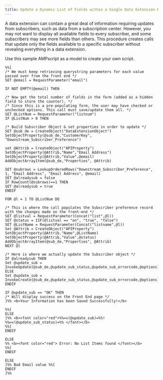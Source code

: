 ```yaml
---
title: Update a Dynamic List of Fields within a Single Data Extension Record
---
```


A data extension can contain a great deal of information requiring updates from subscribers, such as data from a subscription center. However, you may not want to display all available fields to every subscriber, and some subscribers may see more fields than others. This procedure creates calls that update only the fields available to a specific subscriber without revealing everything in a data extension.

Use this sample AMPscript as a model to create your own script.

```
%%[
/* We must keep retrieving querystring parameters for each value passed over from the front end */
SET @email = RequestParameter("email")
               
IF NOT EMPTY(@email) THEN
               
/* Now get the total number of fields in the form (added as a hidden field to store the counter). */
/* Since this is a pre-populating form, the user may have checked or unchecked options. This call must save/update them all. */
SET @ListNum = RequestParameter("listnum")
IF @ListNum > 0 THEN

/* Build Subscriber Object & set properties in order to update */
SET @sub_de = CreateObject("DataExtensionObject")
SetObjectProperty(@sub_de,"CustomerKey", "Downstream_Subscriber_Preference")
                                             
set @Attrib = CreateObject("APIProperty")
SetObjectProperty(@Attrib,"Name","Email Address")
SetObjectProperty(@Attrib,"Value",@email)
AddObjectArrayItem(@sub_de,"Properties", @Attrib)
               
SET @subrows = LookupOrderedRows("Downstream_Subscriber_Preference", 1, "Email Address", "Email Address", @email)
SET @alreadysub = false
IF RowCount(@subrows)==1 THEN
SET @alreadysub = true
ENDIF
                                             
FOR @l = 1 TO @ListNum DO

/* This is where the call populates the Subscriber preference record with the changes made on the front-end */
SET @listval = RequestParameter(Concat("list",@l))
SET @status = IIF(@listval == "on", "true", "false")
SET @ListName = RequestParameter(Concat("listname",@l))
Set @Attrib = CreateObject("APIProperty")
SetObjectProperty(@Attrib,"Name",@ListName)
SetObjectProperty(@Attrib,"Value",@status)
AddObjectArrayItem(@sub_de,"Properties", @Attrib)
NEXT @l

/* Here is where we actually update the Subscriber object */
IF @alreadysub THEN
Set @update_sub = InvokeUpdate(@sub_de,@update_sub_status,@update_sub_errorcode,@options)
ELSE
Set @update_sub = InvokeCreate(@sub_de,@update_sub_status,@update_sub_errorcode,@options)
ENDIF

IF @update_sub == "OK" THEN
/* Will display success on the Front End page */
]%% <b>Your Information has been Saved Successfully!</b>

%%[
ELSE
]%% <b><font color="red">%%=v(@update_sub)=%%! %%=v(@update_sub_status)=%% </font></b>
%%[
ENDIF
                                                                           
ELSE
%% <b><font color="red"> Error: No List Items found </font></b>
%%[
ENDIF

ELSE
]%% Bad Email value %%[
ENDIF
]%%
```